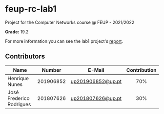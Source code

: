 # feup-rc-lab1
Project for the Computer Networks course @ FEUP - 2021/2022

**Grade:** 19.2

For more information you can see the lab1 project's [report](https://github.com/Rikenunes8/feup-rc-lab1/blob/master/TL1_report.pdf).

## Contributors

| Name                     | Number    | E-Mail            | Contribution |
| ------------------------ | --------- | ----------------- | :----------: |
| Henrique Nunes           | 201906852 | up201906852@up.pt | 70%          |
| José Frederico Rodrigues | 201807626 | up201807626@up.pt | 30%          |
